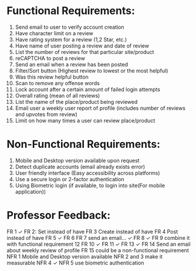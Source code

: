 # Functional Requirements:
1.	Send email to user to verify account creation
2.	Have character limit on a review
3.	Have rating system for a review (1,2 Star, etc.)  
4.	Have name of user posting a review and date of review
5.	List the number of reviews for that particular site/product 
6.	reCAPTCHA to post a review 
7.	Send an email when a review has been posted 
8.	Filter/Sort button (Highest review to lowest or the most helpful)
9.	Was this review helpful button
10.	Scan to remove any offense words
11.	Lock account after a certain amount of failed login attempts
12.	Overall rating (mean of all reviews)
13.	List the name of the place/product being reviewed 
14.	Email user a weekly user report of profile (includes number of reviews and upvotes from review)
15.	Limit on how many times a user can review place/product 

# Non-Functional Requirements:
1.	Mobile and Desktop version available upon request 
2.	Detect duplicate accounts (email already exists error)  
3.	User friendly interface (Easy accessibility across platforms)
4.	Use a secure login or 2-factor authentication 
5.	Using Biometric login (if available, to login into site(For mobile application))  

# Professor Feedback:
FR 1 ✓
FR 2: Set instead of have 
FR 3 Create instead of have
FR 4 Post instead of have
FR 5 ✓
FR 6
FR 7 send an email... ✓
FR 8 ✓
FR 9 combine it with functional requirement 12
FR 10 ✓
FR 11 ✓
FR 13 ✓
FR 14 Send an email about weekly review of profile 
FR 15 could be a non-functional requirement
NFR 1 Mobile and Desktop version available 
NFR 2 and 3 make it measurable
NFR 4 ✓
NFR 5 use biometric authentication 
